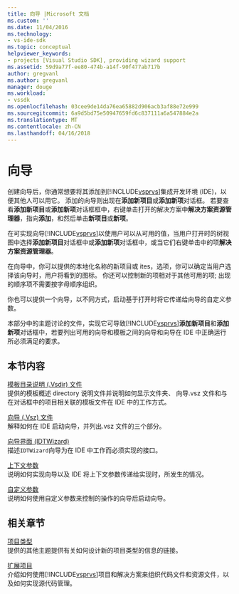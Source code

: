 ```yaml
---
title: 向导 |Microsoft 文档
ms.custom: ''
ms.date: 11/04/2016
ms.technology:
- vs-ide-sdk
ms.topic: conceptual
helpviewer_keywords:
- projects [Visual Studio SDK], providing wizard support
ms.assetid: 59d9a77f-ee80-474b-a14f-90f477ab717b
author: gregvanl
ms.author: gregvanl
manager: douge
ms.workload:
- vssdk
ms.openlocfilehash: 03cee9de14da76ea65882d906acb3af88e72e999
ms.sourcegitcommit: 6a9d5bd75e50947659fd6c837111a6a547884e2a
ms.translationtype: MT
ms.contentlocale: zh-CN
ms.lasthandoff: 04/16/2018
---
```

# <a name="wizards"></a>向导
创建向导后，你通常想要将其添加到[!INCLUDE[vsprvs](../../code-quality/includes/vsprvs_md.md)]集成开发环境 (IDE)，以便其他人可以用它。 添加的向导则出现在**添加新项目**或**添加新项**对话框。 若要查看**添加新项目**或**添加新项**对话框框中，右键单击打开的解决方案中**解决方案资源管理器**，指向**添加**，和然后单击**新项目**或**新项**。  
  
 在可实现向导[!INCLUDE[vsprvs](../../code-quality/includes/vsprvs_md.md)]以使用户可以从可用的值，当用户打开时的树视图中选择**添加新项目**对话框中或**添加新项**对话框中，或当它们右键单击中的项**解决方案资源管理器**。  
  
 在向导中，你可以提供的本地化名称的新项目或 ites，选项，你可以确定当用户选择该向导时，用户将看到的图标。 你还可以控制新的项相对于其他可用的项; 出现的顺序项不需要按字母顺序组织。  
  
 你也可以提供一个向导，以不同方式，启动基于打开时将它传递给向导的自定义参数。  
  
 本部分中的主题讨论的文件，实现它可导致[!INCLUDE[vsprvs](../../code-quality/includes/vsprvs_md.md)]**添加新项目**和**添加新项**对话框中，若要列出可用的向导和模板之间的向导和向导在 IDE 中正确运行所必须满足的要求。  
  
## <a name="in-this-section"></a>本节内容  
 [模板目录说明 (.Vsdir) 文件](../../extensibility/internals/template-directory-description-dot-vsdir-files.md)  
 提供的模板概述 directory 说明文件并说明如何显示文件夹、 向导.vsz 文件和与在对话框中的项目相关联的模板文件在 IDE 中的工作方式。  
  
 [向导 (.Vsz) 文件](../../extensibility/internals/wizard-dot-vsz-file.md)  
 解释如何在 IDE 启动向导，并列出.vsz 文件的三个部分。  
  
 [向导界面 (IDTWizard)](../../extensibility/internals/wizard-interface-idtwizard.md)  
 描述`IDTWizard`向导为在 IDE 中工作而必须实现的接口。  
  
 [上下文参数](../../extensibility/internals/context-parameters.md)  
 说明如何实现向导以及 IDE 将上下文参数传递给实现时，所发生的情况。  
  
 [自定义参数](../../extensibility/internals/custom-parameters.md)  
 说明如何使用自定义参数来控制的操作的向导后启动向导。  
  
## <a name="related-sections"></a>相关章节  
 [项目类型](../../extensibility/internals/project-types.md)  
 提供的其他主题提供有关如何设计新的项目类型的信息的链接。  
  
 [扩展项目](../../extensibility/extending-projects.md)  
 介绍如何使用[!INCLUDE[vsprvs](../../code-quality/includes/vsprvs_md.md)]项目和解决方案来组织代码文件和资源文件，以及如何实现源代码管理。